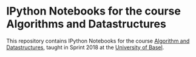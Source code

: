 # IPython Notebooks for the course Algorithms and Datastructures

This repository contains IPython Notebooks for the course [Algorithm and Datastructures](http://informatik.unibas.ch/fs2018/vorlesung-algorithmen-und-datenstrukturen), 
taught in Sprint 2018 at the [University of Basel](https://unibas.ch).
